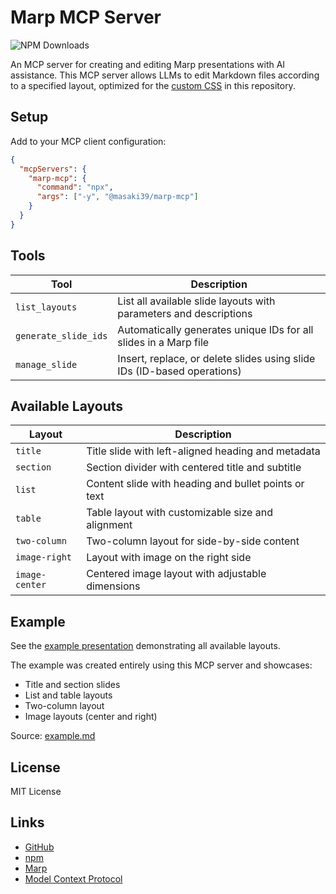 # Marp MCP Server

![NPM Downloads](https://img.shields.io/npm/dm/%40masaki39%2Fmarp-mcp)

An MCP server for creating and editing Marp presentations with AI assistance.
This MCP server allows LLMs to edit Markdown files according to a specified layout, optimized for the [custom CSS](./assets/academic_custom.css) in this repository.

## Setup

Add to your MCP client configuration:

```json
{
  "mcpServers": {
    "marp-mcp": {
      "command": "npx",
      "args": ["-y", "@masaki39/marp-mcp"]
    }
  }
}
```

## Tools

| Tool | Description |
|------|-------------|
| `list_layouts` | List all available slide layouts with parameters and descriptions |
| `generate_slide_ids` | Automatically generates unique IDs for all slides in a Marp file |
| `manage_slide` | Insert, replace, or delete slides using slide IDs (ID-based operations) |

## Available Layouts

| Layout | Description |
|--------|-------------|
| `title` | Title slide with left-aligned heading and metadata |
| `section` | Section divider with centered title and subtitle |
| `list` | Content slide with heading and bullet points or text |
| `table` | Table layout with customizable size and alignment |
| `two-column` | Two-column layout for side-by-side content |
| `image-right` | Layout with image on the right side |
| `image-center` | Centered image layout with adjustable dimensions |

## Example

See the [example presentation](https://filedn.com/lF97wFVWosQpHEoDAbvva0h/slides/%E2%96%B6%EF%B8%8F2025-10-04_marp-mcp-example.html) demonstrating all available layouts.

The example was created entirely using this MCP server and showcases:
- Title and section slides
- List and table layouts
- Two-column layout
- Image layouts (center and right)

Source: [example.md](./assets/example.md)

## License

MIT License

## Links

- [GitHub](https://github.com/masaki39/marp-mcp)
- [npm](https://www.npmjs.com/package/@masaki39/marp-mcp)
- [Marp](https://marp.app/)
- [Model Context Protocol](https://modelcontextprotocol.io)

